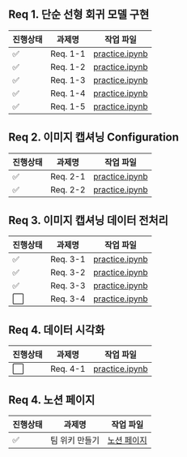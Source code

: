 ## Req 1. 단순 선형 회귀 모델 구현

| 진행상태           | 과제명              | 작업 파일                   |
| ------------------ | -------------------| ---------------------- |
| :white_check_mark: | Req. 1-1           | [practice.ipynb](practice.ipynb)    |
| :white_check_mark: | Req. 1-2           | [practice.ipynb](practice.ipynb)     |
| :white_check_mark: | Req. 1-3           | [practice.ipynb](practice.ipynb)      |
| :white_check_mark: | Req. 1-4           | [practice.ipynb](practice.ipynb)     |
| :white_check_mark: | Req. 1-5           | [practice.ipynb](practice.ipynb)  |

## Req 2. 이미지 캡셔닝 Configuration

| 진행상태           | 과제명              | 작업 파일                   |
| ------------------ | -------------------| ---------------------- |
| :white_check_mark: | Req. 2-1           | [practice.ipynb](practice.ipynb)      |
| :white_check_mark: | Req. 2-2           | [practice.ipynb](practice.ipynb)     |

## Req 3. 이미지 캡셔닝 데이터 전처리

| 진행상태           | 과제명              | 작업 파일                    |
| ------------------ | -------------------| ---------------------- |
| :white_check_mark: | Req. 3-1           | [practice.ipynb](practice.ipynb)     |
| :white_check_mark: | Req. 3-2           | [practice.ipynb](practice.ipynb)    |
| :white_check_mark: | Req. 3-3           | [practice.ipynb](practice.ipynb)     |
| :white_large_square: | Req. 3-4           | [practice.ipynb](practice.ipynb)     |

## Req 4. 데이터 시각화

| 진행상태           | 과제명              | 작업 파일                    |
| ------------------ | -------------------| ---------------------- |
| :white_large_square: | Req. 4-1           | [practice.ipynb](practice.ipynb)     |

## Req 4. 노션 페이지

| 진행상태           | 과제명              | 작업 파일                    |
| ------------------ | -------------------| ---------------------- |
| :white_check_mark: | 팀 위키 만들기         | [노션 페이지](https://descriptive-palm-574.notion.site/WIKI-b4c7e9087ec64e6da5d3000e13708895)     |
